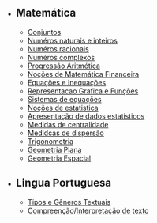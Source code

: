 - ## Matemática
    - [Conjuntos](/docs/{{version}}/01-conjuntosnumericos)
    - [Numéros naturais e inteiros](/docs/{{version}}/02-numeros-naturais-e-numeros-inteiros)
    - [Numéros racionais](/docs/{{version}}/03-numeros-racionais-reais)
    - [Numéros complexos](/docs/{{version}}/04-numeros-complexos)
    - [Progressão Aritmética](/docs/{{version}}/05-progressao-aritmetica-e-progressao-geometrica)
    - [Noções de Matemática Financeira](/docs/{{version}}/06-nocoes-de-matematica-financeira)
    - [Equações e Inequações](/docs/{{version}}/07-equacoes-e-inequacoes)
    - [Representacao Grafica e Funções](/docs/{{version}}/08-conceito-representacao-grafica-e-aplicacoes-das-funcoes)
    - [Sistemas de equações](/docs/{{version}}/09-sistema-de-equacoes)
    - [Noções de estatistica](/docs/{{version}}/10-nocoes-de-estatistica)
    - [Apresentação de dados estatisticos](/docs/{{version}}/11-apresentação-de-dados-estatísticos)
    - [Medidas de centralidade](/docs/{{version}}/12-medidas-de-centralidade)
    - [Medidcas de dispersão](/docs/{{version}}/13-medidas-de-dispersao)
    - [Trigonometria](/docs/{{version}}/14-trigonometria)
    - [Geometria Plana](/docs/{{version}}/15-geometria-plana)
    - [Geometria Espacial](/docs/{{version}}/16-geometria-espacial)

- ## Lingua Portuguesa

  - [Tipos e Gêneros Textuais](/docs/{{version}}/lp-01-tipos-e-generos-textuais)
  - [Compreenção/Interpretação de texto](/docs/{{version}}/lp-02-interpretacao-de-texto)
